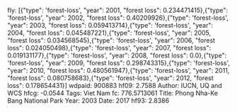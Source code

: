 fly: [{"type": 'forest-loss', "year": 2001, "forest loss": 0.234471415},{"type": 'forest-loss', "year": 2002, "forest loss": 0.40209926},{"type": 'forest-loss', "year": 2003, "forest loss": 0.059413714},{"type": 'forest-loss', "year": 2004, "forest loss": 0.045487221},{"type": 'forest-loss', "year": 2005, "forest loss": 0.034568545},{"type": 'forest-loss', "year": 2006, "forest loss": 0.024050498},{"type": 'forest-loss', "year": 2007, "forest loss": 0.019131177},{"type": 'forest-loss', "year": 2008, "forest loss": 0.0},{"type": 'forest-loss', "year": 2009, "forest loss": 0.298743315},{"type": 'forest-loss', "year": 2010, "forest loss": 0.480561947},{"type": 'forest-loss', "year": 2011, "forest loss": 0.080758683},{"type": 'forest-loss', "year": 2012, "forest loss": 0.178654431}]
wdpaid: 900883
hf09: 2.7588
Author: IUCN, UQ and WCS
hfcg: -0.0544
Tags: Viet Nam
fc: 776.5713061
Title: Phong Nha-Ke Bang National Park
Year: 2003
Date: 2017
hf93: 2.8386
